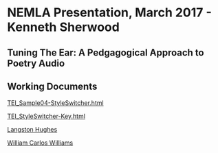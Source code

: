 # NEMLA Presentation, March 2017 - Kenneth Sherwood
## Tuning The Ear: A Pedgagogical Approach to Poetry Audio
## Working Documents
[TEI_Sample04-StyleSwitcher.html](http:/profsherwood.github.io/nemla/TEI_Sample04-StyleSwitcher.html)

[TEI_StyleSwitcher-Key.html](TEI_StyleSwitcher-Key.html)

[Langston Hughes](https://profsherwood.github.io/nemla/TEI_HughesTranscription.html)

[William Carlos Williams](https://profsherwood.github.io/nemla/TEI_WilliamsTranscription.html)

